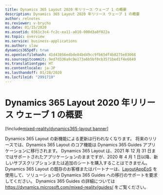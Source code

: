 ```yaml
---
title: Dynamics 365 Layout 2020 年リリース ウェーブ 1 の概要
description: Dynamics 365 Layout 2020 年リリース ウェーブ 1 の概要
author: relnotes
ms.reviewer: v-brycho
ms.date: 01/15/2020
ms.assetid: 0361c3c4-fc2c-ea11-a810-000d3a8f022a
ms.topic: overview
ms.service: business-applications
ms.author: slaw
dynamics365pdf: true
ms.openlocfilehash: 41d43056edbde84bd49cc9fb65df4b0275e83068
ms.sourcegitcommit: 9ed7d336a9c9e173a6b5bf0cb3571bed1f4e6849
ms.translationtype: HT
ms.contentlocale: ja-JP
ms.lasthandoff: 01/28/2020
ms.locfileid: "2991719"
---
```

# <a name="overview-of-dynamics-365-layout-2020-release-wave-1"></a>Dynamics 365 Layout 2020 年リリース ウェーブ 1 の概要
[!include[mixed-reality/dynamics365-layout banner](../includes/mixed-reality/dynamics365-layout.md)]

<!--overview start-->
Dynamics 365 Layout の新機能による更新は行われなくなります。 将来のリリースでは、Dynamics 365 Layout のコア機能は Dynamics 365 Guides アプリケーションに移行されます。 Dynamics 365 Layout は、2021 年 12 月 31 日まではサポートされたアプリケーションのままですが、2020 年 4 月 1 日以降、新しいサブスクリプションまたは追加のシートを購入することはできません。 Dynamics 365 Layout の既存のお客様またはパートナーは、[LayoutAppEoS](mailto:layoutAppEoS@microsoft.com) を使用して、ソリューションの Dynamics 365 Guides への移行のサポートを要求してください。 Dynamics 365 Guides の詳細については https://dynamics.microsoft.com/mixed-reality/guides/ をご覧ください。 
<!--overview end-->
